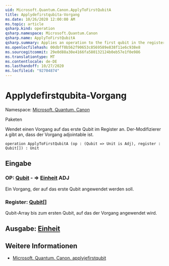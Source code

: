 ```yaml
---
uid: Microsoft.Quantum.Canon.ApplyToFirstQubitA
title: Applydefirstqubita-Vorgang
ms.date: 10/26/2020 12:00:00 AM
ms.topic: article
qsharp.kind: operation
qsharp.namespace: Microsoft.Quantum.Canon
qsharp.name: ApplyToFirstQubitA
qsharp.summary: Applies an operation to the first qubit in the register. The modifier `A` indicates that the operation is adjointable.
ms.openlocfilehash: 00dbff0b562f90653c8569589e838f11e6c938e8
ms.sourcegitcommit: 29e0d88a30e4166fa580132124b0eb57e1f0e986
ms.translationtype: MT
ms.contentlocale: de-DE
ms.lasthandoff: 10/27/2020
ms.locfileid: "92704874"
---
```

# <a name="applytofirstqubita-operation"></a>Applydefirstqubita-Vorgang

Namespace: [Microsoft. Quantum. Canon](xref:Microsoft.Quantum.Canon)

Paketen [](https://nuget.org/packages/)


Wendet einen Vorgang auf das erste Qubit im Register an.
Der-Modifizierer `A` gibt an, dass der Vorgang adjointable ist.

```qsharp
operation ApplyToFirstQubitA (op : (Qubit => Unit is Adj), register : Qubit[]) : Unit
```


## <a name="input"></a>Eingabe

### <a name="op--qubit--unit-adj"></a>OP: [Qubit](xref:microsoft.quantum.lang-ref.qubit) - => [Einheit](xref:microsoft.quantum.lang-ref.unit) ADJ

Ein Vorgang, der auf das erste Qubit angewendet werden soll.


### <a name="register--qubit"></a>Register: [Qubit](xref:microsoft.quantum.lang-ref.qubit)[]

Qubit-Array bis zum ersten Qubit, auf das der Vorgang angewendet wird.



## <a name="output--unit"></a>Ausgabe: [Einheit](xref:microsoft.quantum.lang-ref.unit)



## <a name="see-also"></a>Weitere Informationen

- [Microsoft. Quantum. Canon. applyjefirstqubit](xref:Microsoft.Quantum.Canon.ApplyToFirstQubit)